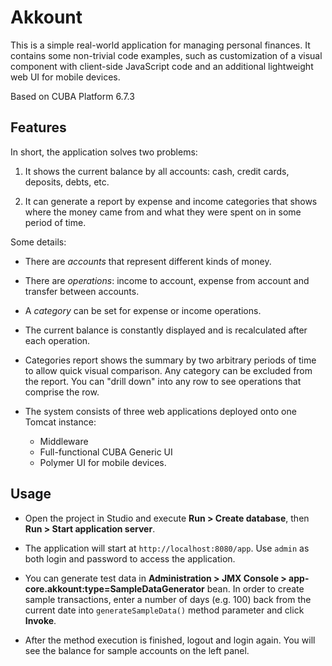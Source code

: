 Akkount
=======

This is a simple real-world application for managing personal finances. It contains some non-trivial code examples, such as customization of a visual component with client-side JavaScript code and an additional lightweight web UI for mobile devices.

Based on CUBA Platform 6.7.3

Features
--------

In short, the application solves two problems:

 1. It shows the current balance by all accounts: cash, credit cards, deposits, debts, etc.

 2. It can generate a report by expense and income categories that shows where the money came from and what they were spent on in some period of time.

Some details:

* There are _accounts_ that represent different kinds of money.

* There are _operations_: income to account, expense from account and transfer between accounts.

* A _category_ can be set for expense or income operations.

* The current balance is constantly displayed and is recalculated after each operation.

* Categories report shows the summary by two arbitrary periods of time to allow quick visual comparison. Any category can be excluded from the report. You can "drill down" into any row to see operations that comprise the row.

* The system consists of three web applications deployed onto one Tomcat instance:   
   
    - Middleware   
    - Full-functional CUBA Generic UI
    - Polymer UI for mobile devices. 

Usage
-----

- Open the project in Studio and execute **Run > Create database**, then **Run > Start application server**. 

- The application will start at `http://localhost:8080/app`. Use `admin` as both login and password to access the application. 

- You can generate test data in **Administration > JMX Console > app-core.akkount:type=SampleDataGenerator** bean. In order to create sample transactions, enter a number of days (e.g. 100) back from the current date into `generateSampleData()` method parameter and click **Invoke**. 

- After the method execution is finished, logout and login again. You will see the balance for sample accounts on the left panel.
